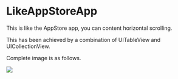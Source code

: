 # LikeAppStoreApp

This is like the AppStore app, you can content horizontal scrolling.

This has been achieved by a combination of UITableView and UICollectionView.

Complete image is as follows.


![](http://g.recordit.co/VI0VdSF0Jk.gif)

